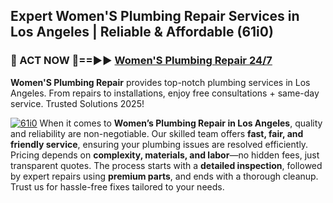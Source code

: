 ## Expert Women'S Plumbing Repair Services in Los Angeles | Reliable & Affordable (61i0)  

<h3>🚿 ACT NOW 🌟==►► <a href="https://tinyurl.com/2ne6vx2x" rel="nofollow">Women'S Plumbing Repair 24/7</a></h3>

**Women'S Plumbing Repair** provides top-notch plumbing services in Los Angeles. From repairs to installations, enjoy free consultations + same-day service. Trusted Solutions 2025!

[![61i0](https://i.imgur.com/4PFF4AK.jpeg)](https://tinyurl.com/2ne6vx2x)
When it comes to **Women’s Plumbing Repair in Los Angeles**, quality and reliability are non-negotiable. Our skilled team offers **fast, fair, and friendly service**, ensuring your plumbing issues are resolved efficiently. Pricing depends on **complexity, materials, and labor**—no hidden fees, just transparent quotes. The process starts with a **detailed inspection**, followed by expert repairs using **premium parts**, and ends with a thorough cleanup. Trust us for hassle-free fixes tailored to your needs.
